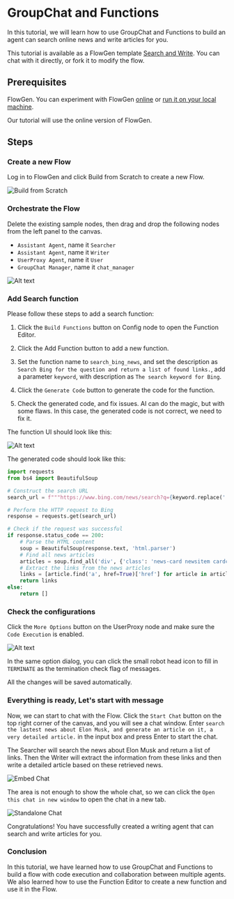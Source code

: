 # GroupChat and Functions

In this tutorial, we will learn how to use GroupChat and Functions to build an agent can search online news and write articles for you.

This tutorial is available as a FlowGen template [Search and Write](https://flowgen.app/gallery/udaciyj0xp325ye). You can chat with it directly, or fork it to modify the flow.

## Prerequisites

FlowGen. You can experiment with FlowGen [online](https://flowgen.app) or [run it on your local machine](https://docs.flowgen.app/docs/getting-started).

Our tutorial will use the online version of FlowGen.

## Steps

### Create a new Flow

Log in to FlowGen and click Build from Scratch to create a new Flow.

![Build from Scratch](./img/build-from-scratch.png)

### Orchestrate the Flow

Delete the existing sample nodes, then drag and drop the following nodes from the left panel to the canvas.

- `Assistant Agent`, name it `Searcher`
- `Assistant Agent`, name it `Writer`
- `UserProxy Agent`, name it `User`
- `GroupChat Manager`, name it `chat_manager`

![Alt text](./img/flow.png)

### Add Search function

Please follow these steps to add a search function:

1. Click the `Build Functions` button on Config node to open the Function Editor.

1. Click the Add Function button to add a new function.

1. Set the function name to `search_bing_news`, and set the description as `Search Bing for the question and return a list of found links.`, add a parameter `keyword`, with description as `The search keyword for Bing`.

1. Click the `Generate Code` button to generate the code for the function.

1. Check the generated code, and fix issues. AI can do the magic, but with some flaws. In this case, the generated code is not correct, we need to fix it.

The function UI should look like this:

![Alt text](./img/function-editor.png)

The generated code should look like this:

```python
import requests
from bs4 import BeautifulSoup

# Construct the search URL
search_url = f"""https://www.bing.com/news/search?q={keyword.replace(' ', '+')}&form=QBN&pq={keyword.replace(' ', '+')}&sc=8-0&sp=-1&qs=n&sk="""

# Perform the HTTP request to Bing
response = requests.get(search_url)

# Check if the request was successful
if response.status_code == 200:
    # Parse the HTML content
    soup = BeautifulSoup(response.text, 'html.parser')
    # Find all news articles
    articles = soup.find_all('div', {'class': 'news-card newsitem cardcommon'})
    # Extract the links from the news articles
    links = [article.find('a', href=True)['href'] for article in articles]
    return links
else:
    return []
```

### Check the configurations

Click the `More Options` button on the UserProxy node and make sure the `Code Execution` is enabled.

![Alt text](./img/code-execution.png)

In the same option dialog, you can click the small robot head icon to fill in `TERMINATE` as the termination check flag of messages.

All the changes will be saved automatically.

### Everything is ready, Let's start with message

Now, we can start to chat with the Flow. Click the `Start Chat` button on the top right corner of the canvas, and you will see a chat window. Enter `search the lastest news about Elon Musk, and generate an article on it, a very detailed article.` in the input box and press Enter to start the chat.

The Searcher will search the news about Elon Musk and return a list of links. Then the Writer will extract the information from these links and then write a detailed article based on these retrieved news.

![Embed Chat](./img/embed-chat.png)

The area is not enough to show the whole chat, so we can click the `Open this chat in new window` to open the chat in a new tab.

![Standalone Chat](./img/chat.png)

Congratulations! You have successfully created a writing agent that can search and write articles for you.

### Conclusion

In this tutorial, we have learned how to use GroupChat and Functions to build a flow with code execution and collaboration between multiple agents. We also learned how to use the Function Editor to create a new function and use it in the Flow.
